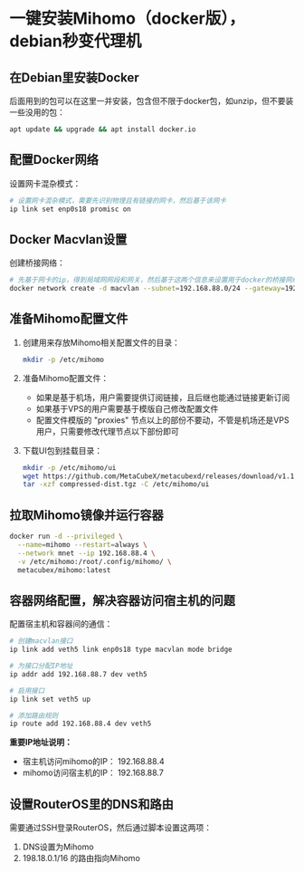 # 一键安装Mihomo（docker版），debian秒变代理机

## 在Debian里安装Docker

后面用到的包可以在这里一并安装，包含但不限于docker包，如unzip，但不要装一些没用的包：

```bash
apt update && upgrade && apt install docker.io
```

## 配置Docker网络

设置网卡混杂模式：

```bash
# 设置网卡混杂模式，需要先识别物理且有链接的网卡，然后基于该网卡
ip link set enp0s18 promisc on
```

## Docker Macvlan设置

创建桥接网络：

```bash
# 先基于网卡的ip，得到局域网网段和网关，然后基于这两个信息来设置用于docker的桥接网络
docker network create -d macvlan --subnet=192.168.88.0/24 --gateway=192.168.88.1 -o parent=enp0s18 mnet
```

## 准备Mihomo配置文件

1. 创建用来存放Mihomo相关配置文件的目录：
   ```bash
   mkdir -p /etc/mihomo
   ```

2. 准备Mihomo配置文件：
   - 如果是基于机场，用户需要提供订阅链接，且后继也能通过链接更新订阅
   - 如果基于VPS的用户需要基于模版自己修改配置文件
   - 配置文件模版的 "proxies" 节点以上的部份不要动，不管是机场还是VPS用户，只需要修改代理节点以下部份即可

3. 下载UI包到挂载目录：
   ```bash
   mkdir -p /etc/mihomo/ui
   wget https://github.com/MetaCubeX/metacubexd/releases/download/v1.187.1/compressed-dist.tgz
   tar -xzf compressed-dist.tgz -C /etc/mihomo/ui
   ```

## 拉取Mihomo镜像并运行容器

```bash
docker run -d --privileged \
  --name=mihomo --restart=always \
  --network mnet --ip 192.168.88.4 \
  -v /etc/mihomo:/root/.config/mihomo/ \
  metacubex/mihomo:latest
```

## 容器网络配置，解决容器访问宿主机的问题

配置宿主机和容器间的通信：

```bash
# 创建macvlan接口
ip link add veth5 link enp0s18 type macvlan mode bridge

# 为接口分配IP地址
ip addr add 192.168.88.7 dev veth5

# 启用接口
ip link set veth5 up

# 添加路由规则
ip route add 192.168.88.4 dev veth5
```

**重要IP地址说明：**
- 宿主机访问mihomo的IP： 192.168.88.4
- mihomo访问宿主机的IP： 192.168.88.7

## 设置RouterOS里的DNS和路由

需要通过SSH登录RouterOS，然后通过脚本设置这两项：

1. DNS设置为Mihomo
2. 198.18.0.1/16 的路由指向Mihomo
